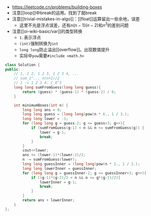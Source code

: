 - https://leetcode.cn/problems/building-boxes
- 注意[[loop]]中break的运用。找到了就break
- 注意[[trivial-mistakes-in-algo]]：[[float]]运算留出一些余地，误差
  - 这里不光是浮点误差，还有$n(n-1)(n-2)$和$n^3$的差别问题
- 注意[[oi-wiki-basic/var]]的类型转换
  - `1.`表示浮点
  - `(int)`强制转换为`int`
  - `long long`防止溢出[[overflow]]。出现数值提升
  - 实际中`pow`需要`#include <math.h>`
```cpp
class Solution {
public:
    // 1, 1 2, 1 2 3, 1 2 3 4, ...
    // sum_1^... n(n+1)/2
    // 1 -> 1 2 3 4: C_6^3
    long long sumFromGuess(long long guess){
        return (guess) * (guess-1) * (guess-2) / 6;
    }

    int minimumBoxes(int n) {
        long long ans = 0;
        long long guess = (long long)pow(n * 6., 1 / 3.);
        long long lower = -1;
        for (long long g = guess-2; g <= guess+3; g++){
            if (sumFromGuess(g-1) < n && n <= sumFromGuess(g)) {
                lower = g-1;
                break;
            }
        }
        cout<<lower;
        ans += (lower-1)*(lower-2)/2;
        n -= sumFromGuess(lower);
        long long guessInner = (long long)pow(n * 2., 1 / 2.);
        long long lowerInner = guessInner;
        for (long long g = guessInner-2; g <= guessInner+3; g++){
            if ((g-1)*(g-2)/2 < n && n <= g*(g-1)/2){
                lowerInner = g-1;
                break;
            }
        }
        return ans + lowerInner;
    }
};
```